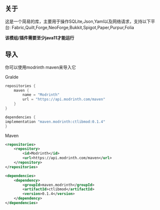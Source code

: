 ## 关于
这是一个简易的库，主要用于操作SQLite,Json,Yaml以及网络请求，支持以下平台:
Fabric,Quilt,Forge,NeoForge,Bukkit,Spigot,Paper,Purpur,Folia

**该模组/插件需要至少java11才能运行**
## 导入
你可以使用modrinth maven来导入它

Gralde
```groovy
repositories {
    maven {
        name = "Modrinth"
        url = "https://api.modrinth.com/maven"
    }
}

dependencies {
implementation "maven.modrinth:ctlibmod:0.1.4"
}
```

Maven
```xml
<repositories>
    <repository>
        <id>Modrinth</id>
        <url>https://api.modrinth.com/maven</url>
    </repository>
</repositories>

<dependencies>
    <dependency>
        <groupId>maven.modrinth</groupId>
        <artifactId>ctlibmod</artifactId>
        <version>0.1.4</version>
    </dependency>
</dependencies>

```
